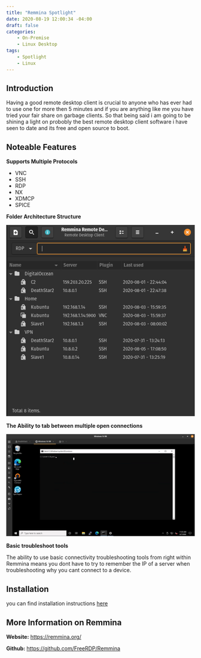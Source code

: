 ```yaml
---
title: "Remmina Spotlight"
date: 2020-08-19 12:00:34 -04:00
draft: false
categories:
    - On-Premise
    - Linux Desktop
tags:
    - Spotlight
    - Linux
---
```

## Introduction
Having a good remote desktop client is crucial to anyone who has ever had to use one for more then 5 minutes and if you are anything like me you have tried your fair share on garbage clients. So that being said i am going to be shining a light on probobly the best remote desktop client software i have seen to date and its free and open source to boot.

## Noteable Features
__Supports Multiple Protocols__
* VNC
* SSH
* RDP 
* NX
* XDMCP
* SPICE

__Folder Architecture Structure__

![image1](/assets/2020/RemminaSpotlight/FolderStructure.png)

__The Ability to tab between multiple open connections__

![image2](/assets/2020/RemminaSpotlight/ConnectionTabs.png)

__Basic troubleshoot tools__

The ability to use basic connectivity troubleshooting tools from right within Remmina means you dont have to try to remember the IP of a server when troubleshooting why you cant connect to a device.

## Installation
you can find installation instructions [here](https://remmina.org/how-to-install-remmina/#ubuntu)

## More Information on Remmina
__Website:__ https://remmina.org/

__Github:__ https://github.com/FreeRDP/Remmina